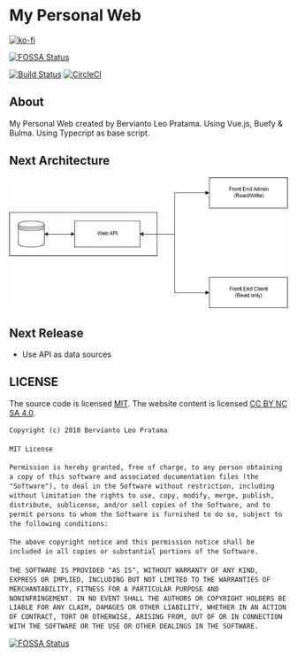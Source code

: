 # My Personal Web

[![ko-fi](https://www.ko-fi.com/img/githubbutton_sm.svg)](https://ko-fi.com/I2I2YXS8)

[![FOSSA Status](https://app.fossa.io/api/projects/git%2Bgithub.com%2FbervProject%2Fmy-personal-web.svg?type=shield)](https://app.fossa.io/projects/git%2Bgithub.com%2FbervProject%2Fmy-personal-web?ref=badge_shield)

[![Build Status](https://travis-ci.org/bervProject/my-personal-web.svg?branch=master)](https://travis-ci.org/bervProject/my-personal-web)
[![CircleCI](https://circleci.com/gh/bervProject/my-personal-web.svg?style=svg)](https://circleci.com/gh/bervProject/my-personal-web)

## About

My Personal Web created by Bervianto Leo Pratama. Using Vue.js, Buefy & Bulma. Using Typecript as base script.

## Next Architecture

![Architecture](images/arch-1.png)

## Next Release

- Use API as data sources

## LICENSE

The source code is licensed [MIT](http://opensource.org/licenses/mit-license.php). The website content is licensed [CC BY NC SA 4.0](http://creativecommons.org/licenses/by-nc-sa/4.0/).

```markdown
Copyright (c) 2018 Bervianto Leo Pratama

MIT License

Permission is hereby granted, free of charge, to any person obtaining
a copy of this software and associated documentation files (the
"Software"), to deal in the Software without restriction, including
without limitation the rights to use, copy, modify, merge, publish,
distribute, sublicense, and/or sell copies of the Software, and to
permit persons to whom the Software is furnished to do so, subject to
the following conditions:

The above copyright notice and this permission notice shall be
included in all copies or substantial portions of the Software.

THE SOFTWARE IS PROVIDED "AS IS", WITHOUT WARRANTY OF ANY KIND,
EXPRESS OR IMPLIED, INCLUDING BUT NOT LIMITED TO THE WARRANTIES OF
MERCHANTABILITY, FITNESS FOR A PARTICULAR PURPOSE AND
NONINFRINGEMENT. IN NO EVENT SHALL THE AUTHORS OR COPYRIGHT HOLDERS BE
LIABLE FOR ANY CLAIM, DAMAGES OR OTHER LIABILITY, WHETHER IN AN ACTION
OF CONTRACT, TORT OR OTHERWISE, ARISING FROM, OUT OF OR IN CONNECTION
WITH THE SOFTWARE OR THE USE OR OTHER DEALINGS IN THE SOFTWARE.
```

[![FOSSA Status](https://app.fossa.io/api/projects/git%2Bgithub.com%2FbervProject%2Fmy-personal-web.svg?type=large)](https://app.fossa.io/projects/git%2Bgithub.com%2FbervProject%2Fmy-personal-web?ref=badge_large)
